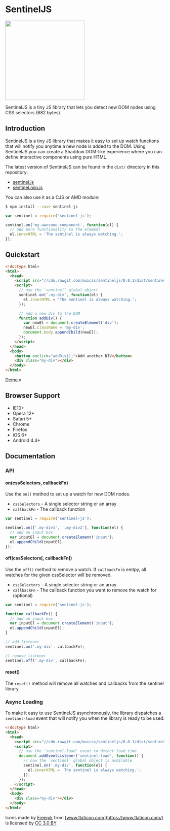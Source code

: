 # SentinelJS

<img src="https://www.muicss.com/static/images/sentinel.svg" width="250px">

SentinelJS is a tiny JS library that lets you detect new DOM nodes using CSS selectors (682 bytes).

## Introduction

SentinelJS is a tiny JS library that makes it easy to set up watch functions that will notify you anytime a new node is added to the DOM. Using SentinelJS you can create a Shaddow DOM-like experience where you can define interactive components using pure HTML.

The latest version of SentinelJS can be found in the `dist/` directory in this repository:
 * [sentinel.js](https://raw.githubusercontent.com/muicss/sentineljs/master/dist/sentinel.js)
 * [sentinel.min.js](https://raw.githubusercontent.com/muicss/sentineljs/master/dist/sentinel.min.js)

You can also use it as a CJS or AMD module:

```bash
$ npm install --save sentinel-js
```

```javascript
var sentinel = require('sentinel-js');

sentinel.on('my-awesome-component', function(el) {
  // add more functionality to the element
  el.innerHTML = 'The sentinel is always watching.';
});
```

## Quickstart

```html
<!doctype html>
<html>
  <head>
    <script src="//cdn.rawgit.com/muicss/sentineljs/0.0.1/dist/sentinel.min.js"></script>
    <script>
      // use the `sentinel` global object
      sentinel.on('.my-div', function(el) {
        el.innerHTML = 'The sentinel is always watching.';
      });

      // add a new div to the DOM
      function addDiv() {
        var newEl = document.createElement('div');
        newEl.className = 'my-div';
        document.body.appendChild(newEl);
      });
    </script>
  </head>
  <body>
    <button onclick="addDiv();">Add another DIV</button>
    <div class="my-div"></div>
  </body>
</html>
```

[Demo &raquo;](https://jsfiddle.net/muicss/rbqLbjzf/)

## Browser Support

 * IE10+
 * Opera 12+
 * Safari 5+
 * Chrome
 * Firefox
 * iOS 6+
 * Android 4.4+
 
## Documentation

### API

#### on(cssSelectors, callbackFn)

Use the `on()` method to set up a watch for new DOM nodes.
 
 * `cssSelectors` - A single selector string or an array
 * `callbackFn` - The callback function

```javascript
var sentinel = require('sentinel-js');

sentinel.on(['.my-div1', '.my-div2'], function(el) {
  // add an input box
  var inputEl = document.createElement('input');
  el.appendChild(inputEl);
});
```

#### off(cssSelectors[, callbackFn])

Use the `off()` method to remove a watch. If `callbackFn` is emtpy, all watches for the given cssSelector will be removed.
 
 * `cssSelectors` - A single selector string or an array
 * `callbackFn` - The callback function you want to remove the watch for (optional)

```javascript
var sentinel = require('sentinel-js');

function callbackFn() {
  // add an input box
  var inputEl = document.createElement('input');
  el.appendChild(inputEl);
}

// add listener
sentinel.on('.my-div', callbackFn);

// remove listener
sentinel.off('.my-div', callbackFn);
```

#### reset()

The `reset()` method will remove all watches and callbacks from the sentinel library.

### Async Loading

To make it easy to use SentinelJS asynchronously, the library dispatches a `sentinel-load` event that will notify you when the library is ready to be used:

```html
<!doctype html>
<html>
  <head>
    <script src="//cdn.rawgit.com/muicss/sentineljs/0.0.1/dist/sentinel.min.js" async></script>
    <script>
      // use the `sentinel-load` event to detect load time
      document.addEventListener('sentinel-load', function() {
        // now the `sentinel` global object is available
        sentinel.on('.my-div', function(el) {
          el.innerHTML = 'The sentinel is always watching.';
        });
      });
    </script>
  </head>
  <body>
    <div class="my-div"></div>
  </body>
</html>
```

Icons made by [Freepik](http://www.freepik.com) from [www.flaticon.com](https://www.flaticon.com/) is licensed by [CC 3.0 BY](http://creativecommons.org/licenses/by/3.0/)

